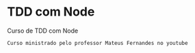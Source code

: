 # TDD com Node

Curso de TDD com Node

```
Curso ministrado pelo professor Mateus Fernandes no youtube
```